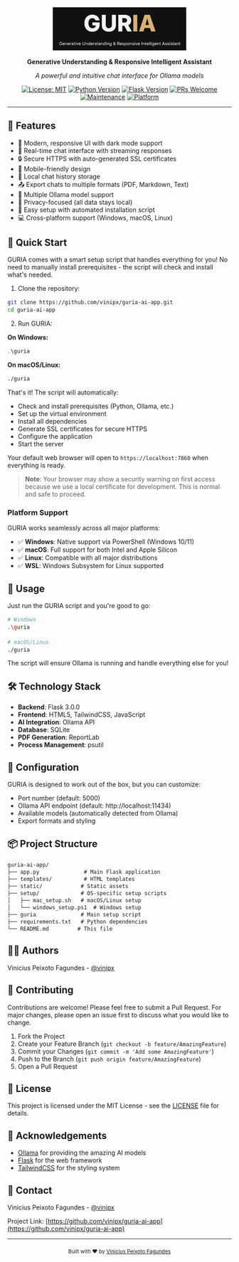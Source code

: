 <div align="center">
  <img src="static/images/logo.png" alt="GURIA Logo" width="300"/>
  <p><strong>Generative Understanding & Responsive Intelligent Assistant</strong></p>
  <p><i>A powerful and intuitive chat interface for Ollama models</i></p>

  [![License: MIT](https://img.shields.io/badge/License-MIT-yellow.svg)](https://opensource.org/licenses/MIT)
  [![Python Version](https://img.shields.io/badge/python-3.8%2B-blue)](https://www.python.org/downloads/)
  [![Flask Version](https://img.shields.io/badge/flask-3.0.0-green)](https://flask.palletsprojects.com/)
  [![PRs Welcome](https://img.shields.io/badge/PRs-welcome-brightgreen.svg)](http://makeapullrequest.com)
  [![Maintenance](https://img.shields.io/badge/Maintained%3F-yes-green.svg)](https://github.com/vinipx/guria-ai-app/graphs/commit-activity)
  [![Platform](https://img.shields.io/badge/platform-windows%20|%20macos%20|%20linux-lightgrey)](https://github.com/vinipx/guria-ai-app)
</div>

---

## 🌟 Features

- 🎨 Modern, responsive UI with dark mode support
- 🔄 Real-time chat interface with streaming responses
- 🔒 Secure HTTPS with auto-generated SSL certificates
- 📱 Mobile-friendly design
- 💾 Local chat history storage
- 📤 Export chats to multiple formats (PDF, Markdown, Text)
- 🎯 Multiple Ollama model support
- 🔐 Privacy-focused (all data stays local)
- 🚀 Easy setup with automated installation script
- 💻 Cross-platform support (Windows, macOS, Linux)

## 🚀 Quick Start

GURIA comes with a smart setup script that handles everything for you! No need to manually install prerequisites - the script will check and install what's needed.

1. Clone the repository:
```bash
git clone https://github.com/vinipx/guria-ai-app.git
cd guria-ai-app
```

2. Run GURIA:

**On Windows:**
```powershell
.\guria
```

**On macOS/Linux:**
```bash
./guria
```

That's it! The script will automatically:
- Check and install prerequisites (Python, Ollama, etc.)
- Set up the virtual environment
- Install all dependencies
- Generate SSL certificates for secure HTTPS
- Configure the application
- Start the server

Your default web browser will open to `https://localhost:7860` when everything is ready.

> **Note**: Your browser may show a security warning on first access because we use a local certificate for development. This is normal and safe to proceed.

### Platform Support

GURIA works seamlessly across all major platforms:
- ✅ **Windows**: Native support via PowerShell (Windows 10/11)
- ✅ **macOS**: Full support for both Intel and Apple Silicon
- ✅ **Linux**: Compatible with all major distributions
- ✅ **WSL**: Windows Subsystem for Linux supported

## 🎯 Usage

Just run the GURIA script and you're good to go:
```bash
# Windows
.\guria

# macOS/Linux
./guria
```

The script will ensure Ollama is running and handle everything else for you!

## 🛠️ Technology Stack

- **Backend**: Flask 3.0.0
- **Frontend**: HTML5, TailwindCSS, JavaScript
- **AI Integration**: Ollama API
- **Database**: SQLite
- **PDF Generation**: ReportLab
- **Process Management**: psutil

## 🔧 Configuration

GURIA is designed to work out of the box, but you can customize:

- Port number (default: 5000)
- Ollama API endpoint (default: http://localhost:11434)
- Available models (automatically detected from Ollama)
- Export formats and styling

## 📦 Project Structure

```
guria-ai-app/
├── app.py              # Main Flask application
├── templates/          # HTML templates
├── static/            # Static assets
├── setup/             # OS-specific setup scripts
│   ├── mac_setup.sh   # macOS/Linux setup
│   └── windows_setup.ps1  # Windows setup
├── guria              # Main setup script
├── requirements.txt   # Python dependencies
└── README.md         # This file
```

## 👨‍💻 Authors

Vinicius Peixoto Fagundes - [@vinipx](https://github.com/vinipx)

## 🤝 Contributing

Contributions are welcome! Please feel free to submit a Pull Request. For major changes, please open an issue first to discuss what you would like to change.

1. Fork the Project
2. Create your Feature Branch (`git checkout -b feature/AmazingFeature`)
3. Commit your Changes (`git commit -m 'Add some AmazingFeature'`)
4. Push to the Branch (`git push origin feature/AmazingFeature`)
5. Open a Pull Request

## 📝 License

This project is licensed under the MIT License - see the [LICENSE](LICENSE) file for details.

## 🙏 Acknowledgements

- [Ollama](https://ollama.ai/) for providing the amazing AI models
- [Flask](https://flask.palletsprojects.com/) for the web framework
- [TailwindCSS](https://tailwindcss.com/) for the styling system

## 📧 Contact

Vinicius Peixoto Fagundes - [@vinipx](https://github.com/vinipx)

Project Link: [https://github.com/vinipx/guria-ai-app](https://github.com/vinipx/guria-ai-app)

---

<div align="center">
  <sub>Built with ❤️ by <a href="https://github.com/vinipx">Vinicius Peixoto Fagundes</a></sub>
</div>
